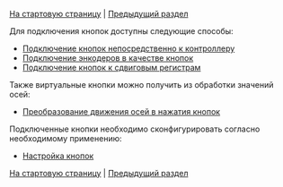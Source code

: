 [На стартовую страницу](../README.md) | [Предыдущий раздел](../README.md)

Для подключения кнопок доступны следующие способы:

* [Подключение кнопок непосредственно к контроллеру](Подключение-кнопок-непосредственно-к-контроллеру.md)
* [Подключение энкодеров в качестве кнопок](Подключение-энкодеров.md)
* [Подключение кнопок к сдвиговым регистрам](Подключение-кнопок-к-сдвиговым-регистрам.md)

Также виртуальные кнопки можно получить из обработки значений осей:

* [Преобразование движения осей в нажатия кнопок](Преобразование-движения-осей-в-нажатия-кнопок.md)

Подключенные кнопки необходимо сконфигурировать согласно необходимому применению:

* [Настройка кнопок](Настройка-кнопок.md)

[На стартовую страницу](../README.md) | [Предыдущий раздел](../README.md)
